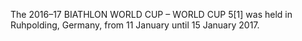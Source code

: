 The 2016–17 BIATHLON WORLD CUP – WORLD CUP 5[1] was held in Ruhpolding, Germany, from 11 January until 15 January 2017.
